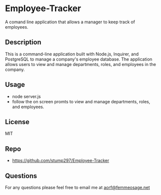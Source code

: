 # Employee-Tracker

A comand line application that allows a manager to keep track of employees.

## Description

This is a command-line application built with Node.js, Inquirer, and PostgreSQL to manage a company's employee database. The application allows users to view and manage departments, roles, and employees in the company.

## Usage

- node server.js
- follow the on screen promts to view and manage departments, roles, and employees.

## License

MIT

## Repo

- https://github.com/stump297/Employee-Tracker

## Questions

For any questions please feel free to email me at aorf@femmeosage.net
